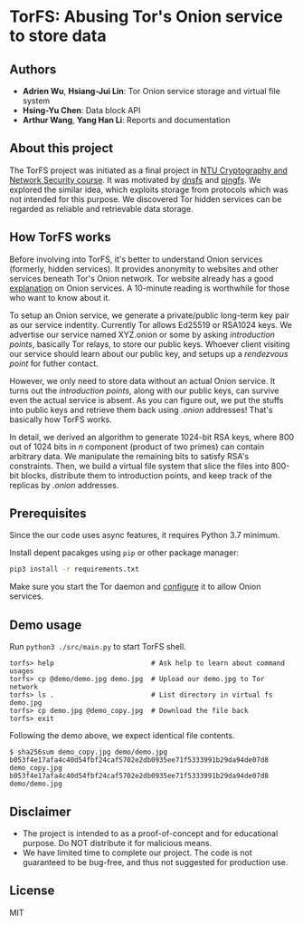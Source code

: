 # TorFS: Abusing Tor's Onion service to store data

## Authors

* __Adrien Wu__, __Hsiang-Jui Lin__: Tor Onion service storage and virtual file system
* __Hsing-Yu Chen__: Data block API
* __Arthur Wang__, __Yang Han Li__: Reports and documentation

## About this project

The TorFS project was initiated as a final project in [NTU Cryptography and Network Security course](https://www.csie.ntu.edu.tw/~hchsiao/courses/cns19.html). It was motivated by [dnsfs](https://github.com/benjojo/dnsfs) and [pingfs](https://github.com/yarrick/pingfs). We explored the similar idea, which exploits storage from protocols which was not intended for this purpose. We discovered Tor hidden services can be regarded as reliable and retrievable data storage.

## How TorFS works

Before involving into TorFS, it's better to understand Onion services (formerly, hidden services). It provides anonymity to websites and other services beneath Tor's Onion network. Tor website already has a good [explanation](https://www.torproject.org/docs/onion-services.html.en) on Onion services. A 10-minute reading is worthwhile for those who want to know about it.

To setup an Onion service, we generate a private/public long-term key pair as our service indentity. Currently Tor allows Ed25519 or RSA1024 keys. We advertise our service named XYZ.onion or some by asking _introduction points_, basically Tor relays, to store our public keys. Whoever client visiting our service should learn about our public key, and setups up a _rendezvous point_ for futher contact.

However, we only need to store data without an actual Onion service. It turns out the _introduction points_, along with our public keys, can survive even the actual service is absent. As you can figure out, we put the stuffs into public keys and retrieve them back using _.onion_ addresses! That's basically how TorFS works.

In detail, we derived an algorithm to generate 1024-bit RSA keys, where 800 out of 1024 bits in _n_ component (product of two primes) can contain arbitrary data. We manipulate the remaining bits to satisfy RSA's constraints. Then, we build a virtual file system that slice the files into 800-bit blocks, distribute them to introduction points, and keep track of the replicas by _.onion_ addresses.

## Prerequisites

Since the our code uses async features, it requires Python 3.7 minimum.

Install depent pacakges using `pip` or other package manager:

```sh
pip3 install -r requirements.txt
```

Make sure you start the Tor daemon and [configure](https://www.torproject.org/docs/tor-onion-service.html.en) it to allow Onion services.

## Demo usage

Run `python3 ./src/main.py` to start TorFS shell.

```
torfs> help                        # Ask help to learn about command usages
torfs> cp @demo/demo.jpg demo.jpg  # Upload our demo.jpg to Tor network
torfs> ls .                        # List directory in virtual fs
demo.jpg
torfs> cp demo.jpg @demo_copy.jpg  # Download the file back
torfs> exit
```

Following the demo above, we expect identical file contents.

```
$ sha256sum demo_copy.jpg demo/demo.jpg
b053f4e17afa4c40d54fbf24caf5702e2db0935ee71f5333991b29da94de07d8  demo_copy.jpg
b053f4e17afa4c40d54fbf24caf5702e2db0935ee71f5333991b29da94de07d8  demo/demo.jpg
```

## Disclaimer

* The project is intended to as a proof-of-concept and for educational purpose. Do NOT distribute it for malicious means.
* We have limited time to complete our project. The code is not guaranteed to be bug-free, and thus not suggested for production use.

## License

MIT
